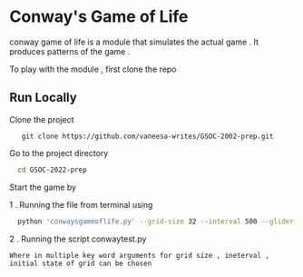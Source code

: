 
# Conway's Game of Life

conway game of life is a module that simulates the actual game .
It produces patterns of the game .

To play with the module , first clone the repo 






## Run Locally

Clone the project

```bashr
   git clone https://github.com/vaneesa-writes/GSOC-2002-prep.git
```

Go to the project directory

```bash
  cd GSOC-2022-prep
```

Start the game by

1 . Running the file from terminal using

```bash
  python 'conwaysgameoflife.py' --grid-size 32 --interval 500 --glider  --gosper --stable

```

2 . Running the script conwaytest.py 
    
    Where in multiple key word arguments for grid size , ineterval , initial state of grid can be chosen

